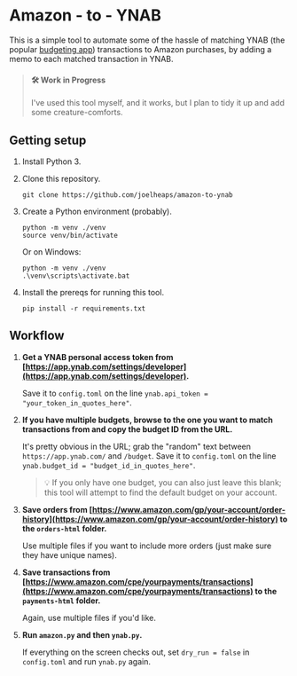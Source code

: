 # Amazon - to - YNAB

This is a simple tool to automate some of the hassle of matching YNAB (the popular [budgeting app](https://www.ynab.com/)) transactions to Amazon purchases, by adding a memo to each matched transaction in YNAB.

> #### 🛠️ Work in Progress
> I've used this tool myself, and it works, but I plan to tidy it up and add some creature-comforts.

## Getting setup
1. Install Python 3.
2. Clone this repository.
    ```shell
    git clone https://github.com/joelheaps/amazon-to-ynab
    ```
3. Create a Python environment (probably).
    ```shell
    python -m venv ./venv
    source venv/bin/activate
    ```

    Or on Windows:
    ```shell
    python -m venv ./venv
    .\venv\scripts\activate.bat
    ```
4. Install the prereqs for running this tool.
   ```shell
   pip install -r requirements.txt
   ```

## Workflow 

1. **Get a YNAB personal access token from [https://app.ynab.com/settings/developer](https://app.ynab.com/settings/developer).**
    
    Save it to `config.toml` on the line `ynab.api_token = "your_token_in_quotes_here"`.

2. **If you have multiple budgets, browse to the one you want to match transactions from and copy the budget ID from the URL.**
    
    It's pretty obvious in the URL; grab the "random" text between `https://app.ynab.com/` and `/budget`.  Save it to `config.toml` on the line `ynab.budget_id = "budget_id_in_quotes_here"`.

    > 💡 If you only have one budget, you can also just leave this blank; this tool will attempt to find the default budget on your account.

3. **Save orders from [https://www.amazon.com/gp/your-account/order-history](https://www.amazon.com/gp/your-account/order-history) to the `orders-html` folder.**
  
    Use multiple files if you want to include more orders (just make sure they have unique names).

4. **Save transactions from [https://www.amazon.com/cpe/yourpayments/transactions](https://www.amazon.com/cpe/yourpayments/transactions) to the `payments-html` folder.**
  
    Again, use multiple files if you'd like.

5. **Run `amazon.py` and then `ynab.py`.**
    
    If everything on the screen checks out, set `dry_run = false` in `config.toml` and run `ynab.py` again.